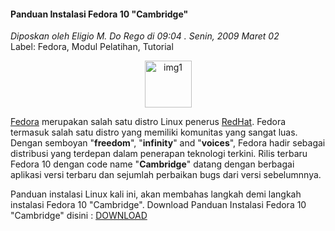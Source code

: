 #### Panduan Instalasi Fedora 10 "Cambridge"
_Diposkan oleh Eligio M. Do Rego di 09:04 . Senin, 2009 Maret 02_
<br>
Label: Fedora, Modul Pelatihan, Tutorial

<p align="center">
	<img src="./posts/2009-03-02-panduan-instalasi-fedora-10-cambridge/originalMOD02.png" height="75px" alt="img1">
</p> 

[Fedora](http://fedoraproject.org/) merupakan salah satu distro Linux penerus [RedHat](http://www.redhat.com/). Fedora termasuk salah satu distro yang memiliki komunitas yang sangat luas. Dengan semboyan "**freedom**", "**infinity**" and "**voices**", Fedora hadir sebagai distribusi yang terdepan dalam penerapan teknologi terkini.
Rilis terbaru Fedora 10 dengan code name "**Cambridge**" datang dengan berbagai aplikasi versi terbaru dan sejumlah perbaikan bugs dari versi sebelumnnya.

Panduan instalasi Linux kali ini, akan membahas langkah demi langkah instalasi Fedora 10 "Cambridge".
Download Panduan Instalasi Fedora 10 "Cambridge" disini : [DOWNLOAD](http://cavanera.googlepages.com/PanduanInstalasiFedora10.zip)